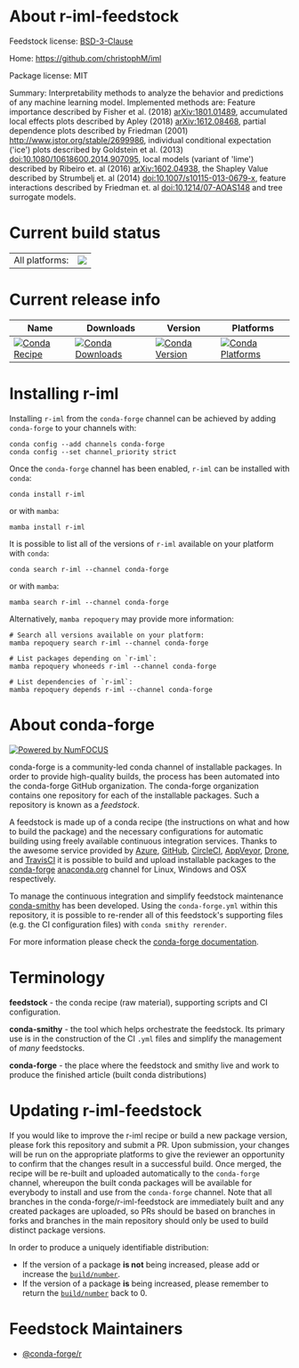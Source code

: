 About r-iml-feedstock
=====================

Feedstock license: [BSD-3-Clause](https://github.com/conda-forge/r-iml-feedstock/blob/main/LICENSE.txt)

Home: https://github.com/christophM/iml

Package license: MIT

Summary: Interpretability methods to analyze the behavior and predictions of any machine learning model.  Implemented methods are: Feature importance described by Fisher et al. (2018) <arXiv:1801.01489>, accumulated local effects plots described by Apley (2018) <arXiv:1612.08468>, partial dependence plots described by Friedman (2001) <http://www.jstor.org/stable/2699986>, individual conditional expectation ('ice') plots described by Goldstein et al. (2013) <doi:10.1080/10618600.2014.907095>, local models (variant of 'lime') described by Ribeiro et. al (2016) <arXiv:1602.04938>, the Shapley Value described by Strumbelj et. al (2014) <doi:10.1007/s10115-013-0679-x>, feature interactions described by Friedman et. al <doi:10.1214/07-AOAS148> and tree surrogate models.

Current build status
====================


<table><tr><td>All platforms:</td>
    <td>
      <a href="https://dev.azure.com/conda-forge/feedstock-builds/_build/latest?definitionId=5426&branchName=main">
        <img src="https://dev.azure.com/conda-forge/feedstock-builds/_apis/build/status/r-iml-feedstock?branchName=main">
      </a>
    </td>
  </tr>
</table>

Current release info
====================

| Name | Downloads | Version | Platforms |
| --- | --- | --- | --- |
| [![Conda Recipe](https://img.shields.io/badge/recipe-r--iml-green.svg)](https://anaconda.org/conda-forge/r-iml) | [![Conda Downloads](https://img.shields.io/conda/dn/conda-forge/r-iml.svg)](https://anaconda.org/conda-forge/r-iml) | [![Conda Version](https://img.shields.io/conda/vn/conda-forge/r-iml.svg)](https://anaconda.org/conda-forge/r-iml) | [![Conda Platforms](https://img.shields.io/conda/pn/conda-forge/r-iml.svg)](https://anaconda.org/conda-forge/r-iml) |

Installing r-iml
================

Installing `r-iml` from the `conda-forge` channel can be achieved by adding `conda-forge` to your channels with:

```
conda config --add channels conda-forge
conda config --set channel_priority strict
```

Once the `conda-forge` channel has been enabled, `r-iml` can be installed with `conda`:

```
conda install r-iml
```

or with `mamba`:

```
mamba install r-iml
```

It is possible to list all of the versions of `r-iml` available on your platform with `conda`:

```
conda search r-iml --channel conda-forge
```

or with `mamba`:

```
mamba search r-iml --channel conda-forge
```

Alternatively, `mamba repoquery` may provide more information:

```
# Search all versions available on your platform:
mamba repoquery search r-iml --channel conda-forge

# List packages depending on `r-iml`:
mamba repoquery whoneeds r-iml --channel conda-forge

# List dependencies of `r-iml`:
mamba repoquery depends r-iml --channel conda-forge
```


About conda-forge
=================

[![Powered by
NumFOCUS](https://img.shields.io/badge/powered%20by-NumFOCUS-orange.svg?style=flat&colorA=E1523D&colorB=007D8A)](https://numfocus.org)

conda-forge is a community-led conda channel of installable packages.
In order to provide high-quality builds, the process has been automated into the
conda-forge GitHub organization. The conda-forge organization contains one repository
for each of the installable packages. Such a repository is known as a *feedstock*.

A feedstock is made up of a conda recipe (the instructions on what and how to build
the package) and the necessary configurations for automatic building using freely
available continuous integration services. Thanks to the awesome service provided by
[Azure](https://azure.microsoft.com/en-us/services/devops/), [GitHub](https://github.com/),
[CircleCI](https://circleci.com/), [AppVeyor](https://www.appveyor.com/),
[Drone](https://cloud.drone.io/welcome), and [TravisCI](https://travis-ci.com/)
it is possible to build and upload installable packages to the
[conda-forge](https://anaconda.org/conda-forge) [anaconda.org](https://anaconda.org/)
channel for Linux, Windows and OSX respectively.

To manage the continuous integration and simplify feedstock maintenance
[conda-smithy](https://github.com/conda-forge/conda-smithy) has been developed.
Using the ``conda-forge.yml`` within this repository, it is possible to re-render all of
this feedstock's supporting files (e.g. the CI configuration files) with ``conda smithy rerender``.

For more information please check the [conda-forge documentation](https://conda-forge.org/docs/).

Terminology
===========

**feedstock** - the conda recipe (raw material), supporting scripts and CI configuration.

**conda-smithy** - the tool which helps orchestrate the feedstock.
                   Its primary use is in the construction of the CI ``.yml`` files
                   and simplify the management of *many* feedstocks.

**conda-forge** - the place where the feedstock and smithy live and work to
                  produce the finished article (built conda distributions)


Updating r-iml-feedstock
========================

If you would like to improve the r-iml recipe or build a new
package version, please fork this repository and submit a PR. Upon submission,
your changes will be run on the appropriate platforms to give the reviewer an
opportunity to confirm that the changes result in a successful build. Once
merged, the recipe will be re-built and uploaded automatically to the
`conda-forge` channel, whereupon the built conda packages will be available for
everybody to install and use from the `conda-forge` channel.
Note that all branches in the conda-forge/r-iml-feedstock are
immediately built and any created packages are uploaded, so PRs should be based
on branches in forks and branches in the main repository should only be used to
build distinct package versions.

In order to produce a uniquely identifiable distribution:
 * If the version of a package **is not** being increased, please add or increase
   the [``build/number``](https://docs.conda.io/projects/conda-build/en/latest/resources/define-metadata.html#build-number-and-string).
 * If the version of a package **is** being increased, please remember to return
   the [``build/number``](https://docs.conda.io/projects/conda-build/en/latest/resources/define-metadata.html#build-number-and-string)
   back to 0.

Feedstock Maintainers
=====================

* [@conda-forge/r](https://github.com/orgs/conda-forge/teams/r/)

